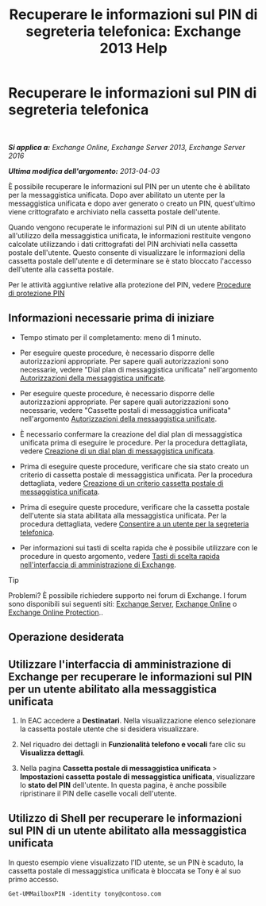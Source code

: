 ﻿---
title: 'Recuperare le informazioni sul PIN di segreteria telefonica: Exchange 2013 Help'
TOCTitle: Recuperare le informazioni sul PIN di segreteria telefonica
ms:assetid: 01517cca-99fe-46b2-b586-19e8d2707728
ms:mtpsurl: https://technet.microsoft.com/it-it/library/Aa995900(v=EXCHG.150)
ms:contentKeyID: 54652827
ms.date: 05/22/2018
mtps_version: v=EXCHG.150
ms.translationtype: MT
---

# Recuperare le informazioni sul PIN di segreteria telefonica

 

_**Si applica a:** Exchange Online, Exchange Server 2013, Exchange Server 2016_

_**Ultima modifica dell'argomento:** 2013-04-03_

È possibile recuperare le informazioni sul PIN per un utente che è abilitato per la messaggistica unificata. Dopo aver abilitato un utente per la messaggistica unificata e dopo aver generato o creato un PIN, quest'ultimo viene crittografato e archiviato nella cassetta postale dell'utente.

Quando vengono recuperate le informazioni sul PIN di un utente abilitato all'utilizzo della messaggistica unificata, le informazioni restituite vengono calcolate utilizzando i dati crittografati del PIN archiviati nella cassetta postale dell'utente. Questo consente di visualizzare le informazioni della cassetta postale dell'utente e di determinare se è stato bloccato l'accesso dell'utente alla cassetta postale.

Per le attività aggiuntive relative alla protezione del PIN, vedere [Procedure di protezione PIN](pin-security-procedures-exchange-2013-help.md)

## Informazioni necessarie prima di iniziare

  - Tempo stimato per il completamento: meno di 1 minuto.

  - Per eseguire queste procedure, è necessario disporre delle autorizzazioni appropriate. Per sapere quali autorizzazioni sono necessarie, vedere "Dial plan di messaggistica unificata" nell'argomento [Autorizzazioni della messaggistica unificate](unified-messaging-permissions-exchange-2013-help.md).

  - Per eseguire queste procedure, è necessario disporre delle autorizzazioni appropriate. Per sapere quali autorizzazioni sono necessarie, vedere "Cassette postali di messaggistica unificata" nell'argomento [Autorizzazioni della messaggistica unificate](unified-messaging-permissions-exchange-2013-help.md).

  - È necessario confermare la creazione del dial plan di messaggistica unificata prima di eseguire le procedure. Per la procedura dettagliata, vedere [Creazione di un dial plan di messaggistica unificata](create-a-um-dial-plan-exchange-2013-help.md).

  - Prima di eseguire queste procedure, verificare che sia stato creato un criterio di cassetta postale di messaggistica unificata. Per la procedura dettagliata, vedere [Creazione di un criterio cassetta postale di messaggistica unificata](create-a-um-mailbox-policy-exchange-2013-help.md).

  - Prima di eseguire queste procedure, verificare che la cassetta postale dell'utente sia stata abilitata alla messaggistica unificata. Per la procedura dettagliata, vedere [Consentire a un utente per la segreteria telefonica](enable-a-user-for-voice-mail-exchange-2013-help.md).

  - Per informazioni sui tasti di scelta rapida che è possibile utilizzare con le procedure in questo argomento, vedere [Tasti di scelta rapida nell'interfaccia di amministrazione di Exchange](keyboard-shortcuts-in-the-exchange-admin-center-exchange-online-protection-help.md).


> [!TIP]
> Problemi? È possibile richiedere supporto nei forum di Exchange. I forum sono disponibili sui seguenti siti: <A href="https://go.microsoft.com/fwlink/p/?linkid=60612">Exchange Server</A>, <A href="https://go.microsoft.com/fwlink/p/?linkid=267542">Exchange Online</A> o <A href="https://go.microsoft.com/fwlink/p/?linkid=285351">Exchange Online Protection</A>..



## Operazione desiderata

## Utilizzare l'interfaccia di amministrazione di Exchange per recuperare le informazioni sul PIN per un utente abilitato alla messaggistica unificata

1.  In EAC accedere a **Destinatari**. Nella visualizzazione elenco selezionare la cassetta postale utente che si desidera visualizzare.

2.  Nel riquadro dei dettagli in **Funzionalità telefono e vocali** fare clic su **Visualizza dettagli**.

3.  Nella pagina **Cassetta postale di messaggistica unificata** \> **Impostazioni cassetta postale di messaggistica unificata**, visualizzare lo **stato del PIN** dell'utente. In questa pagina, è anche possibile ripristinare il PIN delle caselle vocali dell'utente.

## Utilizzo di Shell per recuperare le informazioni sul PIN di un utente abilitato alla messaggistica unificata

In questo esempio viene visualizzato l'ID utente, se un PIN è scaduto, la cassetta postale di messaggistica unificata è bloccata se Tony è al suo primo accesso.

    Get-UMMailboxPIN -identity tony@contoso.com

